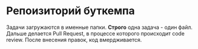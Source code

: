 # Репоизиторий буткемпа

Задачи загружаются в именные папки. **Строго** одна задача - один файл. Дальше делается Pull Request, в процессе которого происходит code review. После внесения правок, код вмердживается. 
